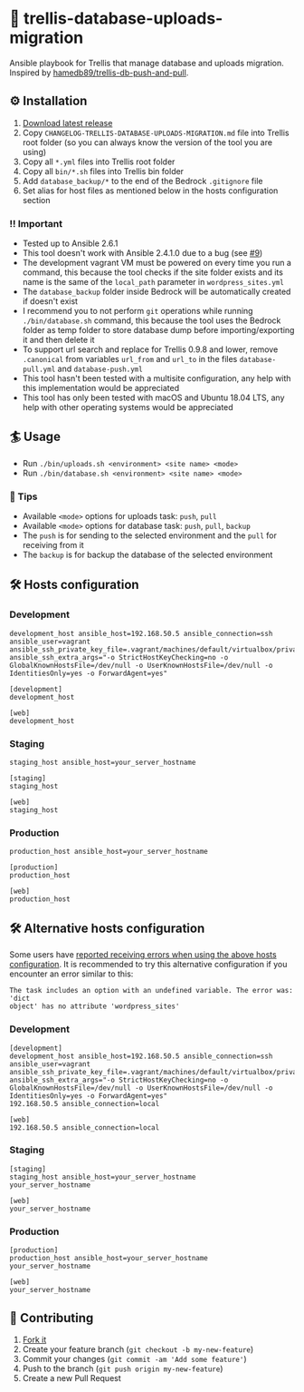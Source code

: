 # 🎩 trellis-database-uploads-migration
Ansible playbook for Trellis that manage database and uploads migration. Inspired by [hamedb89/trellis-db-push-and-pull](https://github.com/hamedb89/trellis-db-push-and-pull).

## ⚙️ Installation
1. [Download latest release](https://github.com/valentinocossar/trellis-database-uploads-migration/releases/latest)
2. Copy `CHANGELOG-TRELLIS-DATABASE-UPLOADS-MIGRATION.md` file into Trellis root folder (so you can always know the version of the tool you are using)
3. Copy all `*.yml` files into Trellis root folder
4. Copy all `bin/*.sh` files into Trellis bin folder
5. Add `database_backup/*` to the end of the Bedrock `.gitignore` file
6. Set alias for host files as mentioned below in the hosts configuration section

### ‼️ Important
* Tested up to Ansible 2.6.1
* This tool doesn't work with Ansible 2.4.1.0 due to a bug (see [#9](https://github.com/valentinocossar/trellis-database-uploads-migration/issues/9))
* The development vagrant VM must be powered on every time you run a command, this because the tool checks if the site folder exists and its name is the same of the `local_path` parameter in `wordpress_sites.yml`
* The `database_backup` folder inside Bedrock will be automatically created if doesn't exist
* I recommend you to not perform `git` operations while running `./bin/database.sh` command, this because the tool uses the Bedrock folder as temp folder to store database dump before importing/exporting it and then delete it
* To support url search and replace for Trellis 0.9.8 and lower, remove `.canonical` from variables `url_from` and `url_to` in the files `database-pull.yml` and `database-push.yml`
* This tool hasn't been tested with a multisite configuration, any help with this implementation would be appreciated
* This tool has only been tested with macOS and Ubuntu 18.04 LTS, any help with other operating systems would be appreciated

## 🏄 Usage
* Run `./bin/uploads.sh <environment> <site name> <mode>`
* Run `./bin/database.sh <environment> <site name> <mode>`

### 📌 Tips
* Available `<mode>` options for uploads task: `push`, `pull`
* Available `<mode>` options for database task: `push`, `pull`, `backup`
* The `push` is for sending to the selected environment and the `pull` for receiving from it
* The `backup` is for backup the database of the selected environment

## 🛠 Hosts configuration
### Development
```
development_host ansible_host=192.168.50.5 ansible_connection=ssh ansible_user=vagrant ansible_ssh_private_key_file=.vagrant/machines/default/virtualbox/private_key ansible_ssh_extra_args="-o StrictHostKeyChecking=no -o GlobalKnownHostsFile=/dev/null -o UserKnownHostsFile=/dev/null -o IdentitiesOnly=yes -o ForwardAgent=yes"

[development]
development_host

[web]
development_host
```

### Staging
```
staging_host ansible_host=your_server_hostname

[staging]
staging_host

[web]
staging_host
```

### Production
```
production_host ansible_host=your_server_hostname

[production]
production_host

[web]
production_host
```

## 🛠 Alternative hosts configuration
Some users have [reported receiving errors when using the above hosts configuration](https://github.com/valentinocossar/trellis-database-uploads-migration/issues/16). It is recommended to try this alternative configuration if you encounter an error similar to this:
```
The task includes an option with an undefined variable. The error was: 'dict
object' has no attribute 'wordpress_sites'
```
### Development
```
[development]
development_host ansible_host=192.168.50.5 ansible_connection=ssh ansible_user=vagrant ansible_ssh_private_key_file=.vagrant/machines/default/virtualbox/private_key ansible_ssh_extra_args="-o StrictHostKeyChecking=no -o GlobalKnownHostsFile=/dev/null -o UserKnownHostsFile=/dev/null -o IdentitiesOnly=yes -o ForwardAgent=yes"
192.168.50.5 ansible_connection=local

[web]
192.168.50.5 ansible_connection=local
```

### Staging
```
[staging]
staging_host ansible_host=your_server_hostname
your_server_hostname

[web]
your_server_hostname
```

### Production
```
[production]
production_host ansible_host=your_server_hostname
your_server_hostname

[web]
your_server_hostname
```

## 🤝 Contributing

1. [Fork it](https://github.com/valentinocossar/trellis-database-uploads-migration/fork)
2. Create your feature branch (`git checkout -b my-new-feature`)
3. Commit your changes (`git commit -am 'Add some feature'`)
4. Push to the branch (`git push origin my-new-feature`)
5. Create a new Pull Request
